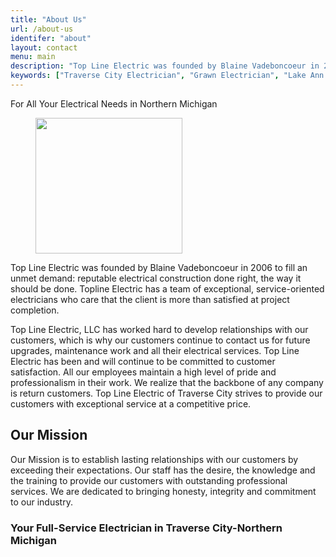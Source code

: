 ```yaml
---
title: "About Us"
url: /about-us
identifer: "about"
layout: contact
menu: main
description: "Top Line Electric was founded by Blaine Vadeboncoeur in 2006 to fill an unmet demand: reputable electrical construction done right, the way it should be done."
keywords: ["Traverse City Electrician", "Grawn Electrician", "Lake Ann Electrician"]
---
```


For All Your Electrical Needs in Northern Michigan

<div class="row">
<figure class="flex-img">
<img src="images/TLE-AboutUs.jpeg" loading="lazy" width="235px" height="217px">
</figure>

Top Line Electric was founded by Blaine Vadeboncoeur in 2006 to fill an unmet demand: reputable electrical construction done right, the way it should be done. Topline Electric has a team of exceptional, service-oriented electricians who care that the client is more than satisfied at project completion.

Top Line Electric, LLC has worked hard to develop relationships with our customers, which is why our customers continue to contact us for future upgrades, maintenance work and all their electrical services. Top Line Electric has been and will continue to be committed to customer satisfaction. All our employees maintain a high level of pride and professionalism in their work. We realize that the backbone of any company is return customers. Top Line Electric of Traverse City strives to provide our customers with exceptional service at a competitive price.

</div>

## Our Mission

Our Mission is to establish lasting relationships with our customers by exceeding their expectations. Our staff has the desire, the knowledge and the training to provide our customers with outstanding professional services. We are dedicated to bringing honesty, integrity and commitment to our industry.

### Your Full-Service Electrician in Traverse City-Northern Michigan
